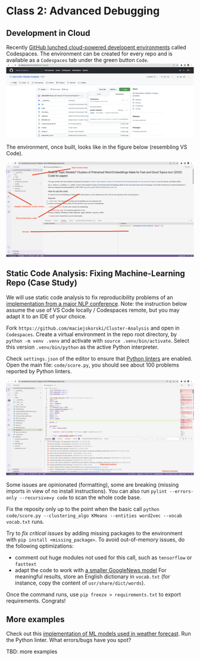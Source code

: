 # Class 2: Advanced Debugging

## Development in Cloud

Recently [GitHub lunched cloud-powered developent environments](https://github.com/features/codespaces) called Codespaces.
The environment can be created for every repo and is available as a `Codespaces` tab under the green button `Code`. 
![start Codespaces](figures/start_codespaces.png)

The environment, once built, looks like in the figure below (resembling VS Code).

![built Codespaces](figures/built_codespaces.png)

## Static Code Analysis: Fixing Machine-Learning Repo (Case Study)

We will use static code analysis to fix reproducibility problems of an [implementation from a major NLP conference](https://aclanthology.org/2020.emnlp-main.135.PDF). 
Note: the instruction below assume the use of VS Code locally / Codespaces remote, but you may adapt it to an IDE of your choice.

Fork `https://github.com/maciejskorski/Cluster-Analysis` and open in `Codespaces`. Create a virtual environment in the repo root directory, by `python -m venv .venv` and activate with `source .venv/bin/activate`. Select this version `.venv/bin/python` as the active Python interpreter.

Check `settings.json` of the editor to ensure that [Python linters](https://code.visualstudio.com/docs/python/linting) are enabled.
Open the main file: `code/score.py`, you should see about 100 problems reported by Python linters.

![linter report](figures/linter_report.png)

Some issues are opinionated (formatting), some are breaking (missing imports in view of no install instructions).
You can also run `pylint --errors-only --recursive=y code` to scan the whole code base.

Fix the reposity only up to the point when the basic call `python code/score.py --clustering_algo KMeans --entities word2vec --vocab vocab.txt` runs.

Try to *fix critical issues* by adding missing packages to the environment with `pip install <missing_package>`.
To avoid out-of-memory issues, do the following optimizations:
* comment out huge modules not used for this call, such as `tensorflow` or `fasttext` 
* adapt the code to work with [a smaller GoogleNews model](https://github.com/eyaler/word2vec-slim/raw/master/GoogleNews-vectors-negative300-SLIM.bin.gz)
For meaningful results, store an English dictionary in `vocab.txt` (for instance, copy the content of `usr/share/dict/words`).

Once the command runs, use `pip freeze > requirements.txt` to export requirements. Congrats!




## More examples

Check out this [implementation of ML models used in weather forecast](https://github.com/jieyu97/mvpp).
Run the Python linter. What errors/bugs have you spot?

TBD: more examples
